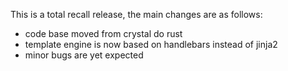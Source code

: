 This is a total recall release, the main changes are as follows:

* code base moved from crystal do rust
* template engine is now based on handlebars instead of jinja2
* minor bugs are yet expected
